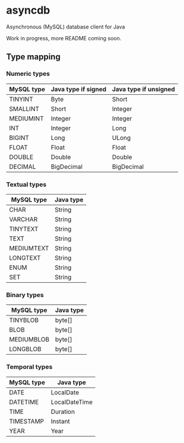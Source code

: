 # asyncdb
Asynchronous (MySQL) database client for Java

Work in progress, more README coming soon.


## Type mapping

### Numeric types

MySQL type | Java type if signed | Java type if unsigned
-----------|---------------------|----------------------
TINYINT    | Byte                | Short
SMALLINT   | Short               | Integer
MEDIUMINT  | Integer             | Integer
INT        | Integer             | Long
BIGINT     | Long                | ULong
FLOAT      | Float               | Float
DOUBLE     | Double              | Double
DECIMAL    | BigDecimal          | BigDecimal

### Textual types

MySQL type | Java type
-----------|----------
CHAR       | String
VARCHAR    | String
TINYTEXT   | String
TEXT       | String
MEDIUMTEXT | String
LONGTEXT   | String
ENUM       | String
SET        | String

### Binary types

MySQL type | Java type
-----------|----------
TINYBLOB   | byte[]
BLOB       | byte[]
MEDIUMBLOB | byte[]
LONGBLOB   | byte[]

### Temporal types

MySQL type | Java type
-----------|----------
DATE       | LocalDate
DATETIME   | LocalDateTime
TIME       | Duration
TIMESTAMP  | Instant
YEAR       | Year
